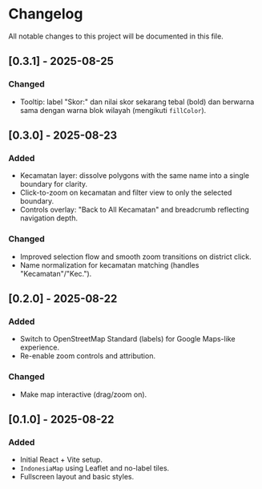# Changelog

All notable changes to this project will be documented in this file.

## [0.3.1] - 2025-08-25

### Changed

- Tooltip: label "Skor:" dan nilai skor sekarang tebal (bold) dan berwarna sama dengan warna blok wilayah (mengikuti `fillColor`).

## [0.3.0] - 2025-08-23
### Added
- Kecamatan layer: dissolve polygons with the same name into a single boundary for clarity.
- Click-to-zoom on kecamatan and filter view to only the selected boundary.
- Controls overlay: "Back to All Kecamatan" and breadcrumb reflecting navigation depth.

### Changed
- Improved selection flow and smooth zoom transitions on district click.
- Name normalization for kecamatan matching (handles "Kecamatan"/"Kec.").

## [0.2.0] - 2025-08-22
### Added
- Switch to OpenStreetMap Standard (labels) for Google Maps-like experience.
- Re-enable zoom controls and attribution.

### Changed
- Make map interactive (drag/zoom on).

## [0.1.0] - 2025-08-22
### Added
- Initial React + Vite setup.
- `IndonesiaMap` using Leaflet and no-label tiles.
- Fullscreen layout and basic styles.
